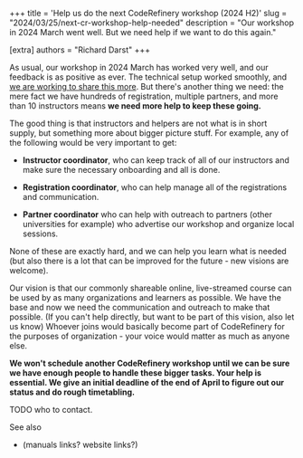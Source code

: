 +++
title = 'Help us do the next CodeRefinery workshop (2024 H2)'
slug = "2024/03/25/next-cr-workshop-help-needed"
description = "Our workshop in 2024 March went well.  But we need help if we want to do this again."

[extra]
authors = "Richard Darst"
+++

As usual, our workshop in 2024 March has worked very well, and our
feedback is as positive as ever.  The technical setup worked smoothly,
and [we are working to share this
more](@/blog/2024-03-17-streaming-training-workshop.md).  But there's
another thing we need: the mere fact we have hundreds of registration,
multiple partners, and more than 10 instructors means **we need more
help to keep these going.**

The good thing is that instructors and helpers are not what is in
short supply, but something more about bigger picture stuff.  For
example, any of the following would be very important to get:

* **Instructor coordinator**, who can keep track of all of our
  instructors and make sure the necessary onboarding and all is done.

* **Registration coordinator**, who can help manage all of the
  registrations and communication.

* **Partner coordinator** who can help with outreach to partners
  (other universities for example) who advertise our workshop and
  organize local sessions.

None of these are exactly hard, and we can help you learn what is
needed (but also there is a lot that can be improved for the future -
new visions are welcome).

Our vision is that our commonly shareable online, live-streamed course
can be used by as many organizations and learners as possible.  We
have the base and now we need the communication and outreach to make
that possible.  (If you can't help directly, but want to be part of
this vision, also let us know)  Whoever joins would basically become
part of CodeRefinery for the purposes of organization - your voice
would matter as much as anyone else.

**We won't schedule another CodeRefinery workshop until we can be sure we
have enough people to handle these bigger tasks.  Your help is
essential.  We give an initial deadline of the end of April to figure
out our status and do rough timetabling.**

TODO who to contact.

See also
* (manuals links?  website links?)
